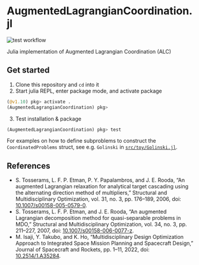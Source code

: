 # AugmentedLagrangianCoordination.jl

![test workflow](https://github.com/eXplorationLogisticsControl/AugmentedLagrangianCoordination.jl/actions/workflows/test.yml/badge.svg)

Julia implementation of Augmented Lagrangian Coordination (ALC)

## Get started

1. Clone this repository and `cd` into it
2. Start julia REPL, enter package mode, and activate package 

```julia
(@v1.10) pkg> activate .
(AugmentedLagrangianCoordination) pkg>
```

3. Test installation & package

```julia
(AugmentedLagrangianCoordination) pkg> test
```

For examples on how to define subproblems to construct the `CoordinatedProblems` struct, see e.g. `Golinski` in [`src/toy/Golinski.jl`](https://github.gatech.edu/SSOG/ALC.jl/blob/main/src/toy/Golinski.jl). 

## References

- S. Tosserams, L. F. P. Etman, P. Y. Papalambros, and J. E. Rooda, “An augmented Lagrangian relaxation for analytical target cascading using the alternating direction method of multipliers,” Structural and Multidisciplinary Optimization, vol. 31, no. 3, pp. 176–189, 2006, doi: [10.1007/s00158-005-0579-0](https://link.springer.com/article/10.1007/s00158-005-0579-0).
- S. Tosserams, L. F. P. Etman, and J. E. Rooda, “An augmented Lagrangian decomposition method for quasi-separable problems in MDO,” Structural and Multidisciplinary Optimization, vol. 34, no. 3, pp. 211–227, 2007, doi: [10.1007/s00158-006-0077-z](https://link.springer.com/article/10.1007/s00158-006-0077-z).
- M. Isaji, Y. Takubo, and K. Ho, “Multidisciplinary Design Optimization Approach to Integrated Space Mission Planning and Spacecraft Design,” Journal of Spacecraft and Rockets, pp. 1–11, 2022, doi: [10.2514/1.A35284](https://arc.aiaa.org/doi/10.2514/1.A35284).
  
